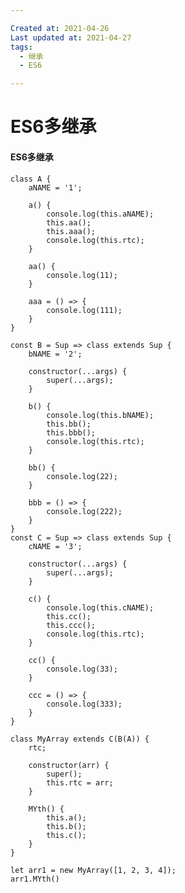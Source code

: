 ```yaml
---

Created at: 2021-04-26
Last updated at: 2021-04-27
tags: 
  - 继承
  - ES6

---
```


# ES6多继承


#### ES6多继承

    class A {
        aNAME = '1';
    
        a() {
            console.log(this.aNAME);
            this.aa();
            this.aaa();
            console.log(this.rtc);
        }
    
        aa() {
            console.log(11);
        }
    
        aaa = () => {
            console.log(111);
        }
    }
    
    const B = Sup => class extends Sup {
        bNAME = '2';
    
        constructor(...args) {
            super(...args);
        }
    
        b() {
            console.log(this.bNAME);
            this.bb();
            this.bbb();
            console.log(this.rtc);
        }
    
        bb() {
            console.log(22);
        }
    
        bbb = () => {
            console.log(222);
        }
    }
    const C = Sup => class extends Sup {
        cNAME = '3';
    
        constructor(...args) {
            super(...args);
        }
    
        c() {
            console.log(this.cNAME);
            this.cc();
            this.ccc();
            console.log(this.rtc);
        }
    
        cc() {
            console.log(33);
        }
    
        ccc = () => {
            console.log(333);
        }
    }
    
    class MyArray extends C(B(A)) {
        rtc;
    
        constructor(arr) {
            super();
            this.rtc = arr;
        }
    
        MYth() {
            this.a();
            this.b();
            this.c();
        }
    }
    
    let arr1 = new MyArray([1, 2, 3, 4]);
    arr1.MYth()




